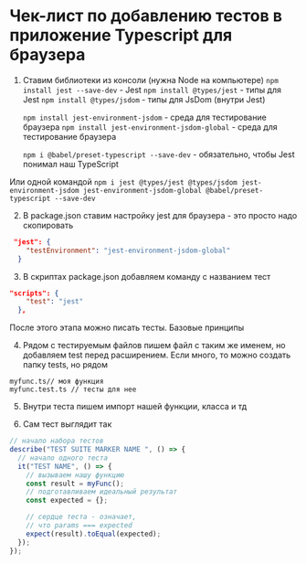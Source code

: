 # Чек-лист по добавлению тестов в приложение Typescript для браузера

1. Ставим библиотеки из консоли (нужна Node на компьютере)
   `npm install jest --save-dev` - Jest
   `npm install @types/jest` - типы для Jest
   `npm install @types/jsdom` - типы для JsDom (внутри Jest)

   `npm install jest-environment-jsdom` - среда для тестирование браузера
   `npm install jest-environment-jsdom-global` - среда для тестирование браузера

   `npm i @babel/preset-typescript --save-dev` - обязательно, чтобы Jest понимал наш TypeScript

Или одной командой
`npm i jest @types/jest @types/jsdom jest-environment-jsdom jest-environment-jsdom-global @babel/preset-typescript --save-dev`

2. В package.json ставим настройку jest для браузера - это просто надо скопировать

```json
 "jest": {
    "testEnvironment": "jest-environment-jsdom-global"
  }
```

3. В скриптах package.json добавляем команду с названием тест

```json
"scripts": {
    "test": "jest"
  },
```

После этого этапа можно писать тесты. Базовые принципы

4. Рядом с тестируемым файлов пишем файл с таким же именем, но добавляем test перед расширением. Если много, то можно создать папку tests, но рядом

```
myfunc.ts// моя функция
myfunc.test.ts // тесты для нее
```

5. Внутри теста пишем импорт нашей функции, класса и тд

6. Сам тест выглядит так

```typescript
// начало набора тестов
describe("TEST SUITE MARKER NAME ", () => {
  // начало одного теста
  it("TEST NAME", () => {
    // вызываем нашу функцию
    const result = myFunc();
    // подготавливаем идеальный результат
    const expected = {};

    // сердце теста - означает,
    // что params === expected
    expect(result).toEqual(expected);
  });
});
```
